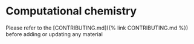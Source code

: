 
Computational chemistry
==========

Please refer to the [CONTRIBUTING.md]({% link CONTRIBUTING.md %}) before adding or updating any material